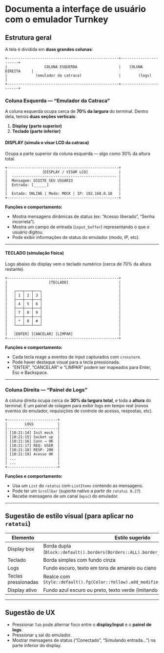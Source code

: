 # Documenta a interfaçe de usuário com o emulador Turnkey

## Estrutura geral

A tela é dividida em **duas grandes colunas**:

```
+---------------------------------------------------+-----------------------+
|                 COLUNA ESQUERDA                   |    COLUNA DIREITA     |
|             (emulador da catraca)                 |        (logs)         |
+---------------------------------------------------+-----------------------+
```

### Coluna Esquerda — “Emulador da Catraca”

A coluna esquerda ocupa cerca de **70% da largura** do terminal.
Dentro dela, temos **duas seções verticais**:

1. **Display (parte superior)**
2. **Teclado (parte inferior)**

#### DISPLAY (simula o visor LCD da catraca)

Ocupa a parte superior da coluna esquerda — algo como 30% da altura total.

```
+---------------------------------------------------+
|                [DISPLAY / VISOR LCD]              |
|  ------------------------------------------------ |
|  Mensagem: DIGITE SEU USUÁRIO                     |
|  Entrada: [______]                                |
|                                                   |
|  Estado: ONLINE | Modo: MOCK | IP: 192.168.0.10   |
+---------------------------------------------------+
```

**Funções e comportamento:**

* Mostra mensagens dinâmicas de status (ex: “Acesso liberado”, “Senha incorreta”).
* Mostra um campo de entrada (`input_buffer`) representando o que o usuário digitou.
* Pode exibir informações de status do emulador (modo, IP, etc).

---

#### TECLADO (simulação física)

Logo abaixo do display vem o teclado numérico (cerca de 70% da altura restante).

```
+---------------------------------------------------+
|                   [TECLADO]                       |
|                                                   |
|   ┌───┬───┬───┐                                   |
|   │ 1 │ 2 │ 3 │                                   |
|   ├───┼───┼───┤                                   |
|   │ 4 │ 5 │ 6 │                                   |
|   ├───┼───┼───┤                                   |
|   │ 7 │ 8 │ 9 │                                   |
|   ├───┼───┼───┤                                   |
|   │ * │ 0 │ # │                                   |
|   └───┴───┴───┘                                   |
|                                                   |
|   [ENTER] [CANCELAR] [LIMPAR]                     |
+---------------------------------------------------+
```

**Funções e comportamento:**

* Cada tecla reage a eventos de input capturados com `crossterm`.
* Pode haver destaque visual para a tecla pressionada.
* “ENTER”, “CANCELAR” e “LIMPAR” podem ser mapeados para Enter, Esc e Backspace.

---

### Coluna Direita — “Painel de Logs”

A coluna direita ocupa cerca de **30% da largura total**, e toda a **altura** do terminal.
É um painel de rolagem para exibir logs em tempo real (novos eventos do emulador, requisições de controle de acesso, respostas, etc).

```
+-----------------------+
|        LOGS           |
|-----------------------|
| [10:21:14] Init mock  |
| [10:21:15] Socket up  |
| [10:21:16] Conn → OK  |
| [10:21:17] REQ: USER  |
| [10:21:18] RESP: 200  |
| [10:21:19] Acesso OK  |
| ...                   |
| ...                   |
+-----------------------+
```

**Funções e comportamento:**

* Usa um `List` do `ratatui` com `ListItems` contendo as mensagens.
* Pode ter um `Scrollbar` (suporte nativo a partir do `ratatui 0.27`).
* Recebe mensagens de um canal (`mpsc`) do emulador.

---

## Sugestão de estilo visual (para aplicar no `ratatui`)

| Elemento            | Estilo sugerido                                                                        |
| ------------------- | -------------------------------------------------------------------------------------- |
| Display box         | Borda dupla (`Block::default().borders(Borders::ALL).border_type(BorderType::Double)`) |
| Teclado             | Borda simples com fundo cinza                                                          |
| Logs                | Fundo escuro, texto em tons de amarelo ou ciano                                        |
| Teclas pressionadas | Realce com `Style::default().fg(Color::Yellow).add_modifier(Modifier::BOLD)`           |
| Display ativo       | Fundo azul escuro ou preto, texto verde (imitando LCD)                                 |

---

## Sugestão de UX

* Pressionar `Tab` pode alternar foco entre o **display/input** e o **painel de logs**.
* Pressionar `q` sai do emulador.
* Mostrar mensagens de status (“Conectado”, “Simulando entrada...”) na parte inferior do display.